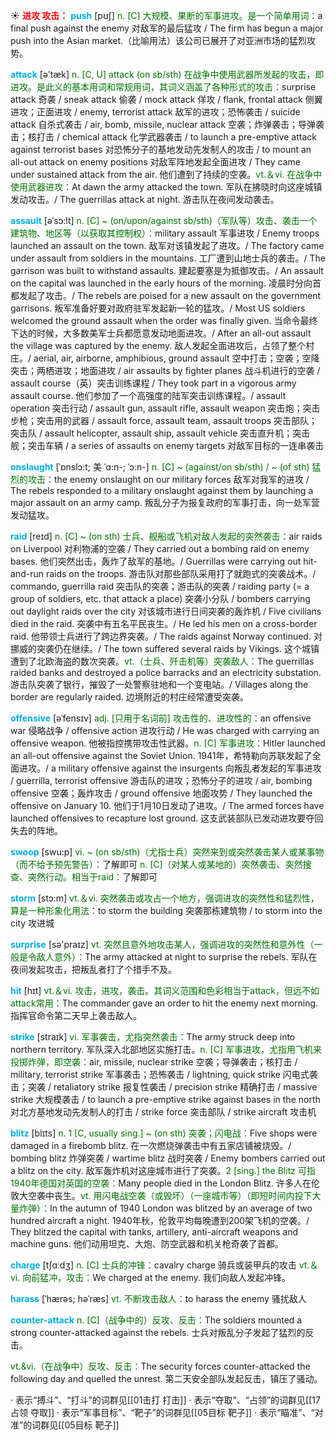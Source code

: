 ☀ <font color="red">**进攻 攻击：**</font>
<font color="sky blue">**push**</font> [pʊʃ] 
<font color="rgb(227, 108, 9)">n. [C] 大规模、果断的军事进攻。是一个简单用词：</font>a final push against the enemy 对敌军的最后猛攻 / The firm has begun a major push into the Asian market.（比喻用法）该公司已展开了对亚洲市场的猛烈攻势。

<font color="sky blue">**attack**</font> [ə'tæk] 
<font color="rgb(227, 108, 9)">n. [C, U] attack (on sb/sth) 在战争中使用武器所发起的攻击，即进攻。是此义的基本用词和常规用词，其词义涵盖了各种形式的攻击：</font>surprise attack 奇袭 / sneak attack 偷袭 / mock attack 佯攻 / flank, frontal attack 侧翼进攻；正面进攻 / enemy, terrorist attack 敌军的进攻；恐怖袭击 / suicide attack 自杀式袭击 / air, bomb, missile, nuclear attack 空袭；炸弹袭击；导弹袭击；核打击 / chemical attack 化学武器袭击 / to launch a pre-emptive attack against terrorist bases 对恐怖分子的基地发动先发制人的攻击 / to mount an all-out attack on enemy positions 对敌军阵地发起全面进攻 / They came under sustained attack from the air. 他们遭到了持续的空袭。<font color="rgb(227, 108, 9)">vt.＆vi. 在战争中使用武器进攻：</font>At dawn the army attacked the town. 军队在拂晓时向这座城镇发动攻击。/ The guerrillas attack at night. 游击队在夜间发动袭击。
           
<font color="sky blue">**assault**</font> [əˈsɔ:lt]
<font color="rgb(227, 108, 9)">n. [C] ~ (on/upon/against sb/sth)（军队等）攻击、袭击一个建筑物、地区等（以获取其控制权）：</font>military assault 军事进攻 / Enemy troops launched an assault on the town. 敌军对该镇发起了进攻。/ The factory came under assault from soldiers in the mountains. 工厂遭到山地士兵的袭击。/ The garrison was built to withstand assaults. 建起要塞是为抵御攻击。/ An assault on the capital was launched in the early hours of the morning. 凌晨时分向首都发起了攻击。/ The rebels are poised for a new assault on the government garrisons. 叛军准备好要对政府驻军发起新一轮的猛攻。/ Most US soldiers welcomed the ground assault when the order was finally given. 当命令最终下达的时候，大多数美军士兵都愿意发动地面进攻。/ After an all-out assault the village was captured by the enemy. 敌人发起全面进攻后，占领了整个村庄。/ aerial, air, airborne, amphibious, ground assault 空中打击；空袭；空降突击；两栖进攻；地面进攻 / air assaults by fighter planes 战斗机进行的空袭 / assault course（英）突击训练课程 / They took part in a vigorous army assault course. 他们参加了一个高强度的陆军突击训练课程。/ assault operation 突击行动 / assault gun, assault rifle, assault weapon 突击炮；突击步枪；突击用的武器 / assault force, assault team, assault troops 突击部队；突击队 / assault helicopter, assault ship, assault vehicle 突击直升机；突击舰；突击车辆 / a series of assaults on enemy targets 对敌军目标的一连串袭击
            
<font color="sky blue">**onslaught**</font> [ˈɒnslɔ:t; 美 ˈɑ:n-; ˈɔ:n-]
<font color="rgb(227, 108, 9)">n. [C] ~ (against/on sb/sth) / ~ (of sth) 猛烈的攻击：</font>the enemy onslaught on our military forces 敌军对我军的进攻 / The rebels responded to a military onslaught against them by launching a major assault on an army camp. 叛乱分子为报复政府的军事打击，向一处军营发动猛攻。
            
<font color="sky blue">**raid**</font> [reɪd]
<font color="rgb(227, 108, 9)">n. [C] ~ (on sth) 士兵、舰船或飞机对敌人发起的突然袭击：</font>air raids on Liverpool 对利物浦的空袭 / They carried out a bombing raid on enemy bases. 他们突然出击，轰炸了敌军的基地。/ Guerrillas were carrying out hit-and-run raids on the troops. 游击队对那些部队采用打了就跑式的突袭战术。/ commando, guerrilla raid 突击队的突袭；游击队的突袭 / raiding party (= a group of soldiers, etc. that attack a place) 突袭小分队 / bombers carrying out daylight raids over the city 对该城市进行日间突袭的轰炸机 / Five civilians died in the raid. 突袭中有五名平民丧生。/ He led his men on a cross-border raid. 他带领士兵进行了跨边界突袭。/ The raids against Norway continued. 对挪威的突袭仍在继续。/ The town suffered several raids by Vikings. 这个城镇遭到了北欧海盗的数次突袭。<font color="rgb(227, 108, 9)">vt.（士兵、歼击机等）突袭敌人：</font>The guerrillas raided banks and destroyed a police barracks and an electricity substation. 游击队突袭了银行，摧毁了一处警察驻地和一个变电站。/ Villages along the border are regularly raided. 边境附近的村庄经常遭受突袭。
                      
<font color="sky blue">**offensive**</font> [əˈfensɪv]
<font color="rgb(227, 108, 9)">adj. [只用于名词前] 攻击性的、进攻性的：</font>an offensive war 侵略战争 / offensive action 进攻行动 / He was charged with carrying an offensive weapon. 他被指控携带攻击性武器。<font color="rgb(227, 108, 9)">n. [C] 军事进攻：</font>Hitler launched an all-out offensive against the Soviet Union. 1941年，希特勒向苏联发起了全面进攻。/ a military offensive against the insurgents 向叛乱者发起的军事进攻 / guerrilla, terrorist offensive 游击队的进攻；恐怖分子的进攻 / air, bombing offensive 空袭；轰炸攻击 / ground offensive 地面攻势 / They launched the offensive on January 10. 他们于1月10日发动了进攻。/ The armed forces have launched offensives to recapture lost ground. 这支武装部队已发动进攻要夺回失去的阵地。

<font color="sky blue">**swoop**</font> [swu:p]
<font color="rgb(227, 108, 9)">vi. ~ (on sb/sth)（尤指士兵）突然来到或突然袭击某人或某事物（而不给予预先警告）：</font>了解即可 <font color="rgb(227, 108, 9)">n. [C]（对某人或某地的）突然袭击、突然搜查、突然行动。相当于raid：</font>了解即可

<font color="sky blue">**storm**</font> [stɔ:m] 
<font color="rgb(227, 108, 9)">vt.＆vi. 突然袭击或攻占一个地方，强调进攻的突然性和猛烈性，算是一种形象化用法：</font>to storm the building 突袭那栋建筑物 / to storm into the city 攻进城

<font color="sky blue">**surprise**</font> [sə'praɪz] 
<font color="rgb(227, 108, 9)">vt. 突然且意外地攻击某人，强调进攻的突然性和意外性（一般是令敌人意外）：</font>The army attacked at night to surprise the rebels. 军队在夜间发起攻击，把叛乱者打了个措手不及。

<font color="sky blue">**hit**</font> [hɪt] 
<font color="rgb(227, 108, 9)">vt.＆vi. 攻击，进攻，袭击。其词义范围和色彩相当于attack，但远不如attack常用：</font>The commander gave an order to hit the enemy next morning. 指挥官命令第二天早上袭击敌人。

<font color="sky blue">**strike**</font> [straɪk] 
<font color="rgb(227, 108, 9)">vi. 军事袭击，尤指突然袭击：</font>The army struck deep into northern territory. 军队深入北部地区实施打击。<font color="rgb(227, 108, 9)">n. [C] 军事进攻，尤指用飞机来投掷炸弹，即空袭：</font>air, missile, nuclear strike 空袭；导弹袭击；核打击 / military, terrorist strike 军事袭击；恐怖袭击 / lightning, quick strike 闪电式袭击；突袭 / retaliatory strike 报复性袭击 / precision strike 精确打击 / massive strike 大规模袭击 / to launch a pre-emptive strike against bases in the north 对北方基地发动先发制人的打击 / strike force 突击部队 / strike aircraft 攻击机
           
<font color="sky blue">**blitz**</font> [blɪts]
<font color="rgb(227, 108, 9)">n. 1 [C, usually sing.] ~ (on sth) 突袭；闪电战：</font>Five shops were damaged in a firebomb blitz. 在一次燃烧弹袭击中有五家店铺被烧毁。/ bombing blitz 炸弹突袭 / wartime blitz 战时突袭 / Enemy bombers carried out a blitz on the city. 敌军轰炸机对这座城市进行了突袭。<font color="rgb(227, 108, 9)">2 [sing.] the Blitz 可指1940年德国对英国的空袭：</font>Many people died in the London Blitz. 许多人在伦敦大空袭中丧生。<font color="rgb(227, 108, 9)">vt. 用闪电战空袭（或毁坏）（一座城市等）（即短时间内投下大量炸弹）：</font>In the autumn of 1940 London was blitzed by an average of two hundred aircraft a night. 1940年秋，伦敦平均每晚遭到200架飞机的空袭。/ They blitzed the capital with tanks, artillery, anti-aircraft weapons and machine guns. 他们动用坦克、大炮、防空武器和机关枪奇袭了首都。

<font color="sky blue">**charge**</font> [tʃɑːdӡ] 
<font color="rgb(227, 108, 9)">n. [C] 士兵的冲锋：</font>cavalry charge 骑兵或装甲兵的攻击 <font color="rgb(227, 108, 9)">vt.＆vi. 向前猛冲，攻击：</font>We charged at the enemy. 我们向敌人发起冲锋。

<font color="sky blue">**harass**</font> [ˈhærəs; həˈræs]
<font color="rgb(227, 108, 9)">vt. 不断攻击敌人：</font>to harass the enemy 骚扰敌人 
           
<font color="sky blue">**counter-attack**</font>
<font color="rgb(227, 108, 9)">n. [C]（战争中的）反攻、反击：</font>The soldiers mounted a strong counter-attacked against the rebels. 士兵对叛乱分子发起了猛烈的反击。

<font color="rgb(227, 108, 9)">vt.&vi.（在战争中）反攻、反击：</font>The security forces counter-attacked the following day and quelled the unrest. 第二天安全部队发起反击，镇压了骚动。

· 表示“搏斗”、“打斗”的词群见[[01击打 打击]]
· 表示“夺取”、“占领”的词群见[[17占领 夺取]]
· 表示“军事目标”、“靶子”的词群见[[05目标 靶子]]
· 表示“瞄准”、“对准”的词群见[[05目标 靶子]]
